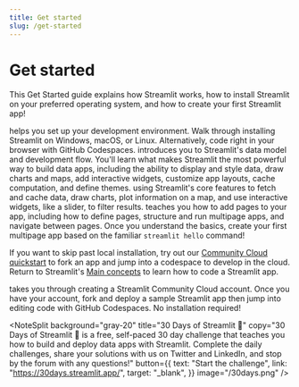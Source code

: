 ```yaml
---
title: Get started
slug: /get-started
---
```


# Get started

This Get Started guide explains how Streamlit works, how to install Streamlit on your preferred
operating system, and how to create your first Streamlit app!

<InlineCalloutContainer>
  <InlineCallout color="red-70" icon="downloading" bold="Setup and installation" href="/get-started/installation">
    helps you set up your development environment. Walk through installing Streamlit on Windows, macOS, or Linux. Alternatively, code right in your browser with GitHub Codespaces.
  </InlineCallout>
  <InlineCallout color="red-70" icon="description" bold="Main concepts" href="/get-started/main-concepts">
    introduces you to Streamlit's data model and development flow. You'll learn what makes Streamlit the most powerful way to build data apps, including the ability to display and style data, draw charts and maps, add interactive widgets, customize app layouts, cache computation, and define themes.
  </InlineCallout>
  <InlineCallout color="red-70" icon="auto_awesome" bold="Create an app" href="/get-started/main-concepts/create-an-app">
    using Streamlit's core features to fetch and cache data, draw charts, plot information on a map, and use interactive widgets, like a slider, to filter results.
  </InlineCallout>
  <InlineCallout color="red-70" icon="auto_stories" bold="Multipage apps" href="/get-started/multipage-apps">
    teaches you how to add pages to your app, including how to define pages, structure and run multipage apps, and navigate between pages. Once you understand the basics, create your first multipage app based on the familiar <code>streamlit hello</code> command!
  </InlineCallout>
  <p>If you want to skip past local installation, try out our <a href="/get-started/installation/cloud-quickstart">Community Cloud quickstart</a> to fork an app and jump into a codespace to develop in the cloud. Return to Streamlit's <a href="/get-started/main-concepts">Main concepts</a> to learn how to code a Streamlit app.</p>
  <InlineCallout color="l-blue-70" icon="rocket_launch" bold="Community Cloud quickstart" href="/get-started/installation/cloud-quickstart">
  takes you through creating a Streamlit Community Cloud account. Once you have your account, fork and deploy a sample Streamlit app then jump into editing code with GitHub Codespaces. No installation required!
  </InlineCallout>
</InlineCalloutContainer>

<NoteSplit
background="gray-20"
title="30 Days of Streamlit 🎈"
copy="30 Days of Streamlit 🎈 is a free, self-paced 30 day challenge that teaches you how to build and deploy data apps with Streamlit. Complete the daily challenges, share your solutions with us on Twitter and LinkedIn, and stop by the forum with any questions!"
button={{
    text: "Start the challenge",
    link: "https://30days.streamlit.app/",
    target: "_blank",
  }}
image="/30days.png"
/>
